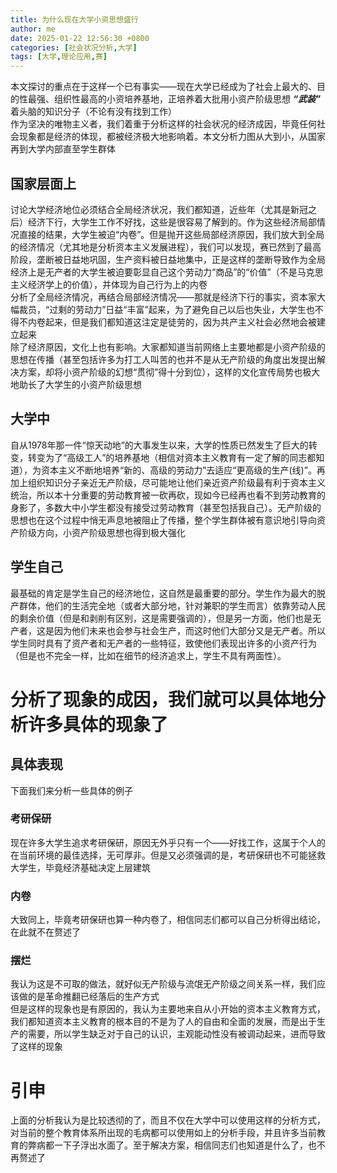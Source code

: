 ```yaml
---
title: 为什么现在大学小资思想盛行
author: me
date: 2025-01-22 12:56:30 +0800
categories: [社会状况分析,大学]
tags: [大学,理论应用,赛]
---
```

本文探讨的重点在于这样一个已有事实——现在大学已经成为了社会上最大的、目的性最强、组织性最高的小资培养基地，正培养着大批用小资产阶级思想 ***“武装”*** 着头脑的知识分子（不论有没有找到工作）<br>
作为坚决的唯物主义者，我们着重于分析这样的社会状况的经济成因，毕竟任何社会现象都是经济的体现，都被经济极大地影响着。本文分析力图从大到小，从国家再到大学内部直至学生群体
## 国家层面上
讨论大学经济地位必须结合全局经济状况，我们都知道，近些年（尤其是新冠之后）经济下行，大学生工作不好找，这些是很容易了解到的。作为这些经济局部情况直接的结果，大学生被迫“内卷”。但是抛开这些局部经济原因，我们放大到全局的经济情况（尤其地是分析资本主义发展进程），我们可以发现，赛已然到了最高阶段，垄断被日益地巩固，生产资料被日益地集中，正是这样的垄断导致作为全局经济上是无产者的大学生被迫要彰显自己这个劳动力“商品”的“价值”（不是马克思主义经济学上的价值），并体现为自己行为上的内卷<br>
分析了全局经济情况，再结合局部经济情况——那就是经济下行的事实，资本家大幅裁员，“过剩的劳动力”日益“丰富”起来，为了避免自己以后也失业，大学生也不得不内卷起来，但是我们都知道这注定是徒劳的，因为共产主义社会必然地会被建立起来<br>
除了经济原因，文化上也有影响。大家都知道当前网络上主要地都是小资产阶级的思想在传播（甚至包括许多为打工人叫苦的也并不是从无产阶级的角度出发提出解决方案，却将小资产阶级的幻想“贯彻”得十分到位），这样的文化宣传局势也极大地助长了大学生的小资产阶级思想
## 大学中
自从1978年那一件“惊天动地”的大事发生以来，大学的性质已然发生了巨大的转变，转变为了“高级工人”的培养基地（相信对资本主义教育有一定了解的同志都知道），为资本主义不断地培养“新的、高级的劳动力”去适应“更高级的生产(线)”。再加上组织知识分子亲近无产阶级，尽可能地让他们亲近资产阶级最有利于资本主义统治，所以本十分重要的劳动教育被一砍再砍，现如今已经再也看不到劳动教育的身影了，多数大中小学生都没有接受过劳动教育（甚至包括我自己）。无产阶级的思想也在这个过程中悄无声息地被阻止了传播，整个学生群体被有意识地引导向资产阶级方向，小资产阶级思想也得到极大强化
## 学生自己
最基础的肯定是学生自己的经济地位，这自然是最重要的部分。学生作为最大的脱产群体，他们的生活完全地（或者大部分地，针对兼职的学生而言）依靠劳动人民的剩余价值（但是和剥削有区别，这是需要强调的），但是另一方面，他们也是无产者，这是因为他们未来也会参与社会生产，而这时他们大部分又是无产者。所以学生同时具有了资产者和无产者的一些特征，致使他们表现出许多的小资产行为（但是也不完全一样，比如在细节的经济追求上，学生不具有两面性）。<br>

<h1> 分析了现象的成因，我们就可以具体地分析许多具体的现象了</h1>

## 具体表现
下面我们来分析一些具体的例子
### 考研保研
现在许多大学生追求考研保研，原因无外乎只有一个——好找工作，这属于个人的在当前环境的最佳选择，无可厚非。但是又必须强调的是，考研保研也不可能拯救大学生，毕竟经济基础决定上层建筑
### 内卷
大致同上，毕竟考研保研也算一种内卷了，相信同志们都可以自己分析得出结论，在此就不在赘述了
### 摆烂
我认为这是不可取的做法，就好似无产阶级与流氓无产阶级之间关系一样，我们应该做的是革命推翻已经落后的生产方式<br>
但是这样的现象也是有原因的，我认为主要地来自从小开始的资本主义教育方式，我们都知道资本主义教育的根本目的不是为了人的自由和全面的发展，而是出于生产的需要，所以学生缺乏对于自己的认识，主观能动性没有被调动起来，进而导致了这样的现象

# 引申
上面的分析我认为是比较透彻的了，而且不仅在大学中可以使用这样的分析方式，对当前的整个教育体系所出现的毛病都可以使用如上的分析手段，并且许多当前教育的弊病都一下子浮出水面了。至于解决方案，相信同志们也知道是什么了，也不再赘述了